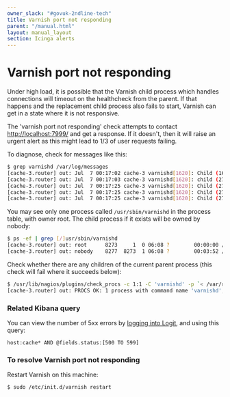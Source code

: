 ```yaml
---
owner_slack: "#govuk-2ndline-tech"
title: Varnish port not responding
parent: "/manual.html"
layout: manual_layout
section: Icinga alerts
---
```


# Varnish port not responding

Under high load, it is possible that the Varnish child process which handles
connections will timeout on the healthcheck from the parent. If that happens
and the replacement child process also fails to start, Varnish can get in a
state where it is not responsive.

The 'varnish port not responding' check attempts to contact
<http://localhost:7999/> and get a response. If it doesn't, then it will raise
an urgent alert as this might lead to 1/3 of user requests failing.

To diagnose, check for messages like this:

```sh
$ grep varnishd /var/log/messages
[cache-3.router] out: Jul  7 00:17:02 cache-3 varnishd[1620]: Child (1630) died signal=3
[cache-3.router] out: Jul  7 00:17:03 cache-3 varnishd[1620]: child (27973) Started
[cache-3.router] out: Jul  7 00:17:25 cache-3 varnishd[1620]: Child (27973) said Child starts
[cache-3.router] out: Jul  7 00:17:25 cache-3 varnishd[1620]: Child (27973) said Child dies
[cache-3.router] out: Jul  7 00:17:25 cache-3 varnishd[1620]: Child (27973) died status=1
```

You may see only one process called `/usr/sbin/varnishd` in the process table,
with owner root. The child process if it exists will be owned by nobody:

```sh
$ ps -ef | grep [/]usr/sbin/varnishd
[cache-3.router] out: root      8273     1  0 06:08 ?        00:00:00 /usr/sbin/varnishd -P /var/run/varnishd.pid -a :7999 -f /etc/varnish/default.vcl -T 127.0.0.1:6082 -t 900 -w 1,1000,120 -S /etc/varnish/secret -s malloc,5985M
[cache-3.router] out: nobody    8277  8273  1 06:08 ?        00:03:52 /usr/sbin/varnishd -P /var/run/varnishd.pid -a :7999 -f /etc/varnish/default.vcl -T 127.0.0.1:6082 -t 900 -w 1,1000,120 -S /etc/varnish/secret -s malloc,5985M
```

Check whether there are any children of the current parent process (this check
will fail where it succeeds below):

```sh
$ /usr/lib/nagios/plugins/check_procs -c 1:1 -C 'varnishd' -p `< /var/run/varnishd.pid`
[cache-3.router] out: PROCS OK: 1 process with command name 'varnishd', PPID = 8273
```

### Related Kibana query

You can view the number of 5xx errors by [logging into Logit][logit], and using
this query:

```
host:cache* AND @fields.status:[500 TO 599]
```

### To resolve Varnish port not responding

Restart Varnish on this machine:

```sh
$ sudo /etc/init.d/varnish restart
```

[logit]: /manual/logit.html
